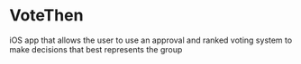 # VoteThen
iOS app that allows the user to use an approval and ranked voting system to make decisions that best represents the group
